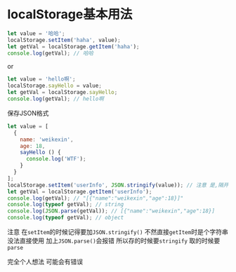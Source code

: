 # localStorage基本用法
``` javascript
let value = '哈哈';
localStorage.setItem('haha', value);
let getVal = localStorage.getItem('haha');
console.log(getVal); // 哈哈

```
or
``` javascript
let value = 'hello啊';
localStorage.sayHello = value;
let getVal = localStorage.sayHello;
console.log(getVal); // hello啊

```
保存JSON格式

``` javascript 
let value = [
  {
    name: 'weikexin',
    age: 18,
    sayHello () {
	  console.log('WTF');
	}
  }
];
localStorage.setItem('userInfo', JSON.stringify(value)); // 注意 是,隔开
let getVal = localStorage.getItem('userInfo');
console.log(getVal); // "[{"name":"weikexin","age":18}]"
console.log(typeof getVal); // string
console.log(JSON.parse(getVal)); // [{"name":"weikexin","age":18}]
console.log(typeof getVal); // object

```
注意 在`setItem`的时候记得要加`JSON.stringify()` 不然直接`getItem`时是个字符串 没法直接使用 加上`JSON.parse()`会报错 所以存的时候要`stringify` 取的时候要`parse`

完全个人想法 可能会有错误